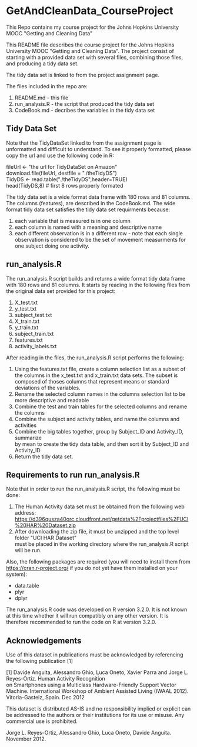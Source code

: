 # GetAndCleanData_CourseProject
This Repo contains my course project for the Johns Hopkins University MOOC "Getting and Cleaning Data"

This README file describes the course project for the Johns Hopkins University MOOC "Getting and Cleaning Data". The project consist of starting with a provided data set with several files, combining those files, and producing a tidy data set. 

The tidy data set is linked to from the project assignment page.  
  
The files included in the repo are:  
1. README.md - this file  
2. run_analysis.R - the script that produced the tidy data set     
3. CodeBook.md - decribes the variables in the tidy data set    

## Tidy Data Set
Note that the TidyDataSet linked to from the assignment page is unformatted and difficult to understand. To see it properly formatted, please copy the url and use the following code in R:

fileUrl <- "the url for TidyDataSet on Amazon"  
download.file(fileUrl, destfile = "./theTidyDS")  
TidyDS <- read.table("./theTidyDS",header=TRUE)  
head(TidyDS,8)  # first 8 rows properly formated  

The tidy data set is a wide format data frame with 180 rows and 81 columns. The columns (features), are described in the CodeBook.md. The wide format tidy data set satisfies the tidy data set requirments because:  
1. each variable that is measured is in one column       
2. each column is named with a meaning and descriptive name       
3. each different observation is in a different row - note that each single observation is considered to be the set of movement measurments for one subject doing one activity.      

## run_analysis.R

The run_analysis.R script builds and returns a wide format tidy data frame with 180 rows and 81 columns. It starts by reading in the following files from the original data set provided for this project:  
1. X_test.txt  
2. y_test.txt  
3. subject_test.txt  
4. X_train.txt  
5. y_train.txt  
6. subject_train.txt  
7. features.txt  
8. activity_labels.txt  
 
After reading in the files, the run_analysis.R script performs the following:  
1. Using the features.txt file, create a column selection list as a subset of the columns in the
   x_test.txt and x_train.txt data sets. The subset is composed of thoses columns that represent
   means or standard deviations of the variables.   
2. Rename the selected column names in the columns selection list to be more descriptive and readable  
3. Combine the test and train tables for the selected columns and rename the columns  
4. Combine the subject and activity tables, and name the columns and activities  
5. Combine the big tables together, group by Subject_ID and Activity_ID, summarize  
   by mean to create the tidy data table, and then sort it by Subject_ID and Activity_ID    
6. Return the tidy data set.    

## Requirements to run run_analysis.R

Note that in order to run the run_analysis.R script, the following must be done:  
1. The Human Activity data set must be obtained from the following web address:   
       https://d396qusza40orc.cloudfront.net/getdata%2Fprojectfiles%2FUCI%20HAR%20Dataset.zip  
2. After downloading the zip file, it must be unzipped and the top level folder "UCI HAR Dataset"  
   must be placed in the working directory where the run_analysis.R script will be run.  

Also, the following packages are required (you will need to install them from https://cran.r-project.org/ if you do not yet have them installed on your system):
* data.table
* plyr
* dplyr  
   
The run_analysis.R code was developed on R version 3.2.0. It is not known at this time whether it will run compatibly on any other version. It is therefore recommended to run the code on R at version 3.2.0. 
  
## Acknowledgements  
 
Use of this dataset in publications must be acknowledged by referencing the following publication [1]   
 
[1] Davide Anguita, Alessandro Ghio, Luca Oneto, Xavier Parra and Jorge L. Reyes-Ortiz. Human Activity Recognition  
on Smartphones using a Multiclass Hardware-Friendly Support Vector Machine. International Workshop of Ambient     Assisted Living (IWAAL 2012). Vitoria-Gasteiz, Spain. Dec 2012  
 
This dataset is distributed AS-IS and no responsibility implied or explicit can be addressed to the authors or
their institutions for its use or misuse. Any commercial use is prohibited.  
 
Jorge L. Reyes-Ortiz, Alessandro Ghio, Luca Oneto, Davide Anguita. November 2012.
